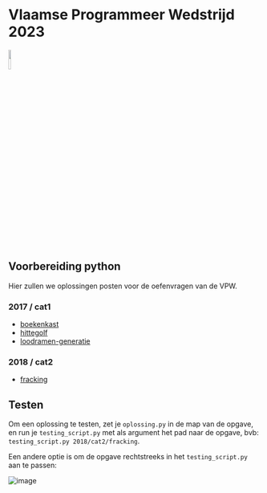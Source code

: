 # Vlaamse Programmeer Wedstrijd 2023
<img src="https://risibank.fr/cache/medias/0/17/1769/176964/full.gif" width="10%" />

## Voorbereiding python
Hier zullen we oplossingen posten voor de oefenvragen van de VPW.
### 2017 / cat1
- [boekenkast](2017/cat1/boekenkast/oplossing.py)
- [hittegolf](2017/cat1/hittegolf/oplossing.py)
- [loodramen-generatie](2017/cat1/loodramen-generatie/oplossing.py)
### 2018 / cat2
- [fracking](2018/cat2/fracking/oplossing.py)
## Testen

Om een oplossing te testen, zet je ```oplossing.py``` in de map van de opgave, en run je ```testing_script.py``` met als argument het pad naar de opgave, bvb: ```testing_script.py 2018/cat2/fracking```.

Een andere optie is om de opgave rechtstreeks in het ```testing_script.py``` aan te passen:

   ![image](https://user-images.githubusercontent.com/100168771/218996790-df852ca0-6300-4af9-9706-0a874b6cdbcd.png)





